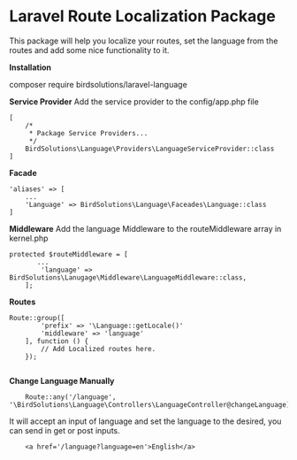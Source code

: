 # Laravel Route Localization Package

This package will help you localize your routes, set the language from the routes and add some nice functionality to it.

**Installation**

composer require birdsolutions/laravel-language

**Service Provider**
Add the service provider to the config/app.php file

```$xslt
[   
    /*
     * Package Service Providers...
     */
    BirdSolutions\Language\Providers\LanguageServiceProvider::class
]
```

**Facade**
```$xslt
'aliases' => [
    ...
    'Language' => BirdSolutions\Language\Faceades\Language::class
]
```

**Middleware**
Add the language Middleware to the routeMiddleware array in kernel.php

```$xslt
protected $routeMiddleware = [
       ...
        'language' => BirdSolutions\Lanugage\Middleware\LanguageMiddleware::class,
    ];
```

 **Routes**
```$xslt
Route::group([
        'prefix' => '\Language::getLocale()'
        'middleware' => 'language'
    ], function () {
        // Add Localized routes here.
    });
    
```

**Change Language Manually**
```$xslt
    Route::any('/language', '\BirdSolutions\Language\Controllers\LanguageController@changeLanguage)
```

It will accept an input of language and set the language to the desired, you can send in get or post inputs.
```$xslt
    <a href='/language?language=en'>English</a>
```